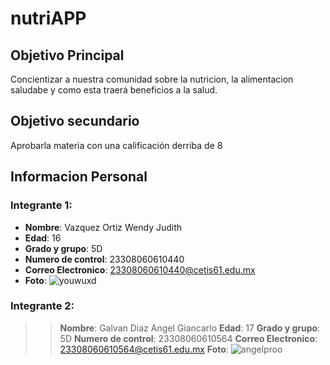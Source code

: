 # nutriAPP
## Objetivo Principal
Concientizar a nuestra comunidad sobre la nutricion, la alimentacion saludabe y como esta traerá beneficios a la salud.
## Objetivo secundario
Aprobarla materia con una calificación derriba de 8   

## Informacion Personal
### Integrante 1:
- **Nombre**: Vazquez Ortiz Wendy Judith
- **Edad**: 16
- **Grado y grupo**: 5D
- **Numero de control**: 23308060610440
- **Correo Electronico**: 23308060610440@cetis61.edu.mx
- **Foto**:
![youwuxd](https://github.com/user-attachments/assets/edc18146-88e7-438d-b3e5-f65f3cd3fe89)  
### Integrante 2:
>>**Nombre**: Galvan Diaz Angel Giancarlo
>**Edad**: 17
>**Grado y grupo**: 5D
>**Numero de control**: 23308060610564
>**Correo Electronico**: 23308060610564@cetis61.edu.mx
>**Foto**:
![angelproo](https://github.com/user-attachments/assets/e511246f-930d-437e-b555-37e58ee9fc82)
